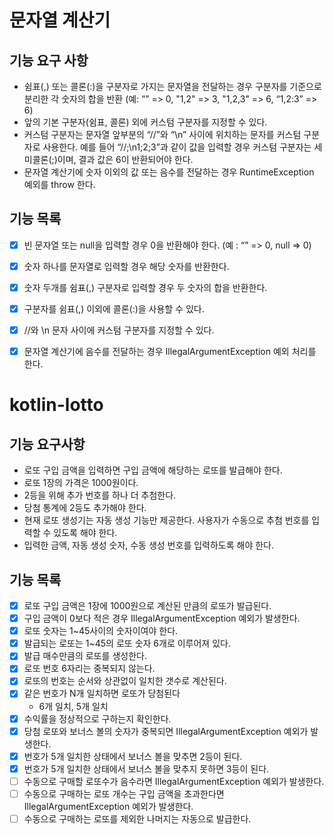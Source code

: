 # 문자열 계산기

## 기능 요구 사항
- 쉼표(,) 또는 콜론(:)을 구분자로 가지는 문자열을 전달하는 경우 구분자를 기준으로 분리한 각 숫자의 합을 반환 (예: “” => 0, "1,2" => 3, "1,2,3" => 6, “1,2:3” => 6)
- 앞의 기본 구분자(쉼표, 콜론) 외에 커스텀 구분자를 지정할 수 있다. 
- 커스텀 구분자는 문자열 앞부분의 “//”와 “\n” 사이에 위치하는 문자를 커스텀 구분자로 사용한다. 예를 들어 “//;\n1;2;3”과 같이 값을 입력할 경우 커스텀 구분자는 세미콜론(;)이며, 결과 값은 6이 반환되어야 한다.
- 문자열 계산기에 숫자 이외의 값 또는 음수를 전달하는 경우 RuntimeException 예외를 throw 한다.

## 기능 목록
- [X] 빈 문자열 또는 null을 입력할 경우 0을 반환해야 한다. (예 : “” => 0, null => 0)
- [X] 숫자 하나를 문자열로 입력할 경우 해당 숫자를 반환한다.
- [X] 숫자 두개를 쉼표(,) 구분자로 입력할 경우 두 숫자의 합을 반환한다.
- [X] 구분자를 쉼표(,) 이외에 콜론(:)을 사용할 수 있다.
- [X] //와 \\n 문자 사이에 커스텀 구분자를 지정할 수 있다.
- [X] 문자열 계산기에 음수를 전달하는 경우 IllegalArgumentException 예외 처리를 한다.


# kotlin-lotto

## 기능 요구사항
- 로또 구입 금액을 입력하면 구입 금액에 해당하는 로또를 발급해야 한다.
- 로또 1장의 가격은 1000원이다. 
- 2등을 위해 추가 번호를 하나 더 추첨한다.
- 당첨 통계에 2등도 추가해야 한다.
- 현재 로또 생성기는 자동 생성 기능만 제공한다. 사용자가 수동으로 추첨 번호를 입력할 수 있도록 해야 한다.
- 입력한 금액, 자동 생성 숫자, 수동 생성 번호를 입력하도록 해야 한다.


## 기능 목록

- [X] 로또 구입 금액은 1장에 1000원으로 계산된 만큼의 로또가 발급된다.
- [X] 구입 금액이 0보다 적은 경우 IllegalArgumentException 예외가 발생한다.
- [X] 로또 숫자는 1~45사이의 숫자이여야 한다.
- [X] 발급되는 로또는 1~45의 로또 숫자 6개로 이루어져 있다.
- [X] 발급 매수만큼의 로또를 생성한다.
- [X] 로또 번호 6자리는 중복되지 않는다.
- [X] 로또의 번호는 순서와 상관없이 일치한 갯수로 계산된다.
- [X] 같은 번호가 N개 일치하면 로또가 당첨된다
  - 6개 일치, 5개 일치
- [X] 수익률을 정상적으로 구하는지 확인한다.
- [X] 당첨 로또와 보너스 볼의 숫자가 중복되면 IllegalArgumentException 예외가 발생한다.
- [X] 번호가 5개 일치한 상태에서 보너스 볼을 맞추면 2등이 된다.
- [X] 번호가 5개 일치한 상태에서 보너스 볼을 맞추지 못하면 3등이 된다.
- [ ] 수동으로 구매할 로또수가 음수라면 IllegalArgumentException 예외가 발생한다.
- [ ] 수동으로 구매하는 로또 개수는 구입 금액을 초과한다면 IllegalArgumentException 예외가 발생한다.
- [ ] 수동으로 구매하는 로또를 제외한 나머지는 자동으로 발급한다.